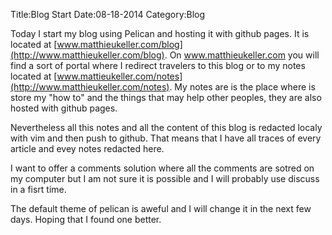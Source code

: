 Title:Blog Start
Date:08-18-2014
Category:Blog

Today I start my blog using Pelican and hosting it with github pages.
It is located at [www.matthieukeller.com/blog](http://www.matthieukeller.com/blog).
On www.matthieukeller.com you will find a sort of portal where I redirect
travelers to this blog or to my notes located at
[www.mattieukeller.com/notes](http://www.matthieukeller.com/notes). My notes are is
the place where is store my "how to" and the things that may help other peoples,
they are also hosted with github pages.

Nevertheless all this notes and all the content of this blog is redacted localy
with vim and then push to github. That means that I have all traces of every
article and evey notes redacted here.

I want to offer a comments solution where
all the comments are sotred on my computer but I am not sure it is possible and
I will probably use discuss in a fisrt time.

The default theme of pelican is aweful and I will change it in the next few days.
Hoping that I found one better.

